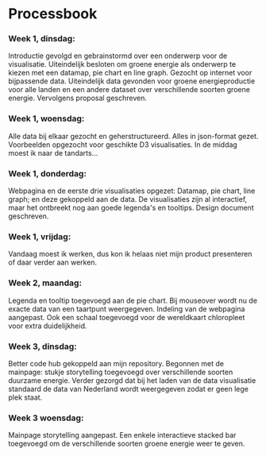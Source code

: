 # Processbook

### Week 1, dinsdag:

Introductie gevolgd en gebrainstormd over een onderwerp voor de visualisatie.
Uiteindelijk besloten om groene energie als onderwerp te kiezen met een datamap, pie chart en line graph.
Gezocht op internet voor bijpassende data. Uiteindelijk data gevonden voor groene energieproductie voor alle landen en een andere dataset over verschillende soorten groene energie.
Vervolgens proposal geschreven.

### Week 1, woensdag:

Alle data bij elkaar gezocht en geherstructureerd. Alles in json-format gezet. Voorbeelden opgezocht voor geschikte D3 visualisaties. In de middag moest ik naar de tandarts...

### Week 1, donderdag:

Webpagina en de eerste drie visualisaties opgezet: Datamap, pie chart, line graph; en deze gekoppeld aan de data. De visualisaties zijn al interactief, maar het ontbreekt nog aan goede legenda's en tooltips.
Design document geschreven.

### Week 1, vrijdag:

Vandaag moest ik werken, dus kon ik helaas niet mijn product presenteren of daar verder aan werken.

### Week 2, maandag:

Legenda en tooltip toegevoegd aan de pie chart. Bij mouseover wordt nu de exacte data van een taartpunt weergegeven. 
Indeling van de webpagina aangepast. Ook een schaal toegevoegd voor de wereldkaart chloropleet voor extra duidelijkheid.

### Week 3, dinsdag:

Better code hub gekoppeld aan mijn repository. Begonnen met de mainpage: stukje storytelling toegevoegd over verschillende soorten duurzame energie.
Verder gezorgd dat bij het laden van de data visualisatie standaard de data van Nederland wordt weergegeven zodat er geen lege plek staat.

### Week 3 woensdag:

Mainpage storytelling aangepast. Een enkele interactieve stacked bar toegevoegd om de verschillende soorten groene energie weer te geven.
